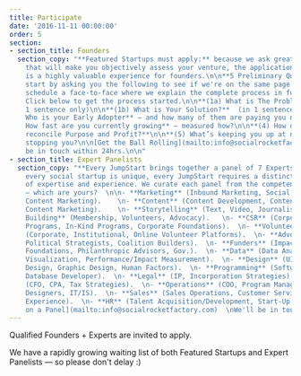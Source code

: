 ```yaml
---
title: Participate
date: '2016-11-11 00:00:00'
order: 5
section:
- section_title: Founders
  section_copy: "**Featured Startups must apply:** because we ask great questions
    that will make you objectively assess your venture, the application process itself
    is a highly valuable experience for founders.\n\n**5 Preliminary Questions:**\nWe
    start by asking you the following to see if we're on the same page.\nIf so, we
    schedule a face-to-face where we explain the complete process in full detail.
    Click below to get the process started.\n\n**(1a) What is The Problem?**  (in
    1 sentence only)\n\n**(1b) What is Your Solution?**  (in 1 sentence only)\n\n**(2)
    Who is your Early Adopter** — and how many of them are paying you now?\n\n**(3)
    How fast are you currently growing** — measured how?\n\n**(4) How does your venture
    reconcile Purpose and Profit?**\n\n**(5) What’s keeping you up at night** — what’s
    stopping you?\n\n[Get the Ball Rolling](mailto:info@socialrocketfactory.com)  \nWe'll
    be in touch within 24hrs.\n\n"
- section_title: Expert Panelists
  section_copy: "**Every JumpStart brings together a panel of 7 Experts.**  \n      \nBecause
    every social startup is unique, every JumpStart requires a distinct combination
    of expertise and experience. We curate each panel from the competencies below
    — which are yours?  \n\n- **Marketing** (Inbound Marketing, Social Marketing,
    Content Marketing).    \n- **Content** (Content Development, Content Management,
    Content Marketing).    \n- **Storytelling** (Text, Video, Journalism).   \n- **Community
    Building** (Membership, Volunteers, Advocacy).   \n- **CSR** (Corporate Volunteer
    Programs, In-Kind Programs, Corporate Foundations).  \n- **Volunteer Experience**
    (Corporate, Institutional, Online Volunteer Platforms).  \n- **Advocacy** (Lobbyists,
    Political Strategists, Coalition Builders).  \n- **Funders** (Impact Investors,
    Foundations, Philanthropic Advisors, Gov.).  \n- **Data** (Data Analytics, Data
    Visualization, Performance/Impact Measurement).  \n- **Design** (UI/UX, Product
    Design, Graphic Design, Human Factors).  \n- **Programming** (Software Developer,
    Database Developer).  \n- **Legal** (IP, Incorporation Strategies).  \n- **Financial**
    (CFO, CPA, Tax Strategies).  \n- **Operations** (COO, Program Managers, Systems
    Designers, IT/IS).  \n- **Sales** (Sales Operations, Customer Service, Customer
    Experience).  \n- **HR** (Talent Acquisition/Development, Start-Up Staff Scaling/Structure).\n\n[Get
    on a Panel](mailto:info@socialrocketfactory.com)  \nWe'll be in touch within 24hrs.\n\n"
---
```

Qualified Founders + Experts are invited to apply.

We have a rapidly growing waiting list of both Featured Startups and Expert Panelists — so please don't delay :)